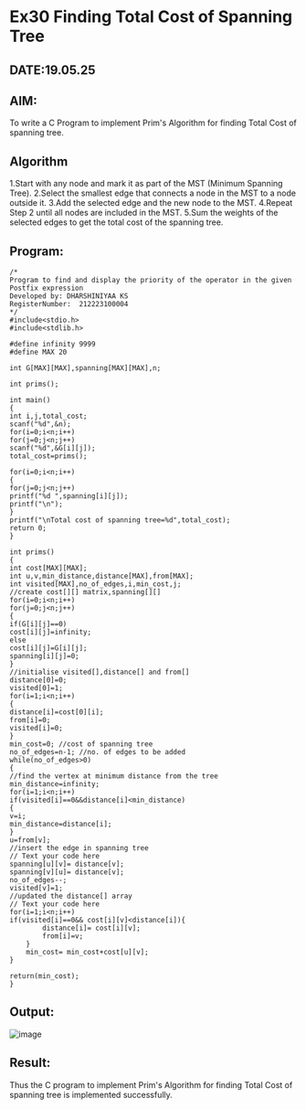 # Ex30 Finding Total Cost of Spanning Tree
## DATE:19.05.25
## AIM:
To write a C Program to implement Prim's Algorithm for finding Total Cost of spanning tree.
## Algorithm
1.Start with any node and mark it as part of the MST (Minimum Spanning Tree).
2.Select the smallest edge that connects a node in the MST to a node outside it.
3.Add the selected edge and the new node to the MST.
4.Repeat Step 2 until all nodes are included in the MST.
5.Sum the weights of the selected edges to get the total cost of the spanning tree.

## Program:
```
/*
Program to find and display the priority of the operator in the given Postfix expression
Developed by: DHARSHINIYAA KS
RegisterNumber:  212223100004
*/
#include<stdio.h>
#include<stdlib.h>
 
#define infinity 9999
#define MAX 20
 
int G[MAX][MAX],spanning[MAX][MAX],n;
 
int prims();
 
int main()
{
int i,j,total_cost;
scanf("%d",&n);
for(i=0;i<n;i++)
for(j=0;j<n;j++)
scanf("%d",&G[i][j]);
total_cost=prims();

for(i=0;i<n;i++)
{
for(j=0;j<n;j++)
printf("%d ",spanning[i][j]);
printf("\n");
}
printf("\nTotal cost of spanning tree=%d",total_cost);
return 0;
}
 
int prims()
{
int cost[MAX][MAX];
int u,v,min_distance,distance[MAX],from[MAX];
int visited[MAX],no_of_edges,i,min_cost,j;
//create cost[][] matrix,spanning[][]
for(i=0;i<n;i++)
for(j=0;j<n;j++)
{
if(G[i][j]==0)
cost[i][j]=infinity;
else
cost[i][j]=G[i][j];
spanning[i][j]=0;
}
//initialise visited[],distance[] and from[]
distance[0]=0;
visited[0]=1;
for(i=1;i<n;i++)
{
distance[i]=cost[0][i];
from[i]=0;
visited[i]=0;
}
min_cost=0; //cost of spanning tree
no_of_edges=n-1; //no. of edges to be added
while(no_of_edges>0)
{
//find the vertex at minimum distance from the tree
min_distance=infinity;
for(i=1;i<n;i++)
if(visited[i]==0&&distance[i]<min_distance)
{
v=i;
min_distance=distance[i];
}
u=from[v];
//insert the edge in spanning tree
// Text your code here
spanning[u][v]= distance[v];
spanning[v][u]= distance[v];
no_of_edges--;
visited[v]=1;
//updated the distance[] array
// Text your code here
for(i=1;i<n;i++)
if(visited[i]==0&& cost[i][v]<distance[i]){
        distance[i]= cost[i][v];
        from[i]=v;
    }
    min_cost= min_cost+cost[u][v];
}

return(min_cost);
}

```
## Output:
![image](https://github.com/user-attachments/assets/d2aafa27-00e0-4f33-b959-bc7b468fc1a5)

## Result:
Thus the C program to implement Prim's Algorithm for finding Total Cost of spanning tree is implemented successfully.
